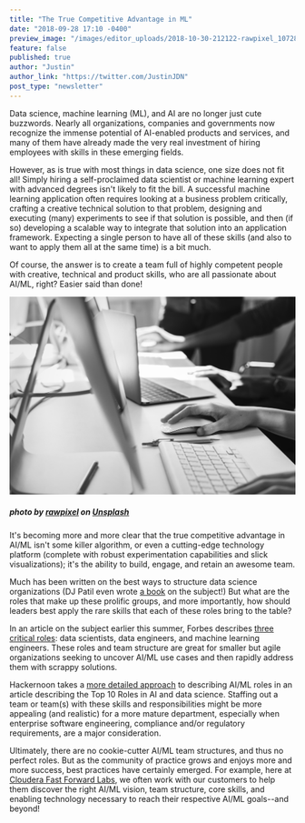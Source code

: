 ```yaml
---
title: "The True Competitive Advantage in ML"
date: "2018-09-28 17:10 -0400"
preview_image: "/images/editor_uploads/2018-10-30-212122-rawpixel_1072884_unsplash.jpg"
feature: false
published: true
author: "Justin"
author_link: "https://twitter.com/JustinJDN"
post_type: "newsletter"
---
```


Data science, machine learning (ML), and AI are no longer just cute buzzwords.  Nearly all organizations, companies and governments now recognize the immense potential of AI-enabled products and services, and many of them have already made the very real investment of hiring employees with skills in these emerging fields.  

However, as is true with most things in data science, one size does not fit all!  Simply hiring a self-proclaimed data scientist or machine learning expert with advanced degrees isn't likely to fit the bill.  A successful machine learning application often requires looking at a business problem critically, crafting a creative technical solution to that problem, designing and executing (many) experiments to see if that solution is possible, and then (if so) developing a scalable way to integrate that solution into an application framework.  Expecting a single person to have all of these skills (and also to want to apply them all at the same time) is a bit much.  

Of course, the answer is to create a team full of highly competent people with creative, technical and product skills, who are all passionate about AI/ML, right?  Easier said than done!

![](/images/editor_uploads/2018-10-30-212122-rawpixel_1072884_unsplash.jpg)
##### photo by [rawpixel](https://unsplash.com/photos/0g-gG83IBQE?utm_source=unsplash&utm_medium=referral&utm_content=creditCopyText) on [Unsplash](http://unsplash.com)

It's becoming more and more clear that the true competitive advantage in AI/ML isn't some killer algorithm, or even a cutting-edge technology platform (complete with robust experimentation capabilities and slick visualizations); it's the ability to build, engage, and retain an awesome team.  

Much has been written on the best ways to structure data science organizations (DJ Patil even wrote [a book](https://g.co/kgs/W4irpa) on the subject!)  But what are the roles that make up these prolific groups, and more importantly, how should leaders best apply the rare skills that each of these roles bring to the table?

In an article on the subject earlier this summer, Forbes describes [three critical roles](https://www.forbes.com/sites/forbestechcouncil/2018/06/04/getting-data-science-right-how-to-structure-data-science-teams-for-maximum-results/#1ded5fd3140b):  data scientists, data engineers, and machine learning engineers.  These roles and team structure are great for smaller but agile organizations seeking to uncover AI/ML use cases and then rapidly address them with scrappy solutions.

Hackernoon takes a [more detailed approach](https://blog.google/technology/ai/making-ai-work-for-everyone/) to describing AI/ML roles in an article describing the Top 10 Roles in AI and data science.  Staffing out a team or team(s) with these skills and responsibilities might be more appealing (and realistic) for a more mature department, especially when enterprise software engineering, compliance and/or regulatory requirements, are a major consideration.

Ultimately, there are no cookie-cutter AI/ML team structures, and thus no perfect roles.  But as the community of practice grows and enjoys more and more success, best practices have certainly emerged.  For example, here at [Cloudera Fast Forward Labs](https://www.cloudera.com/content/dam/www/marketing/resources/datasheets/cloudera_fast_forward_labs_datasheet.pdf.landing.html), we often work with our customers to help them discover the right AI/ML vision, team structure, core skills, and enabling technology necessary to reach their respective AI/ML goals--and beyond!